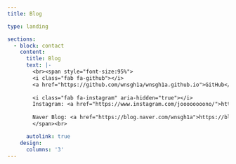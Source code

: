 ```yaml
---
title: Blog

type: landing

sections:
  - block: contact
    content:
      title: Blog
      text: |- 
        <br><span style="font-size:95%">
        <i class="fab fa-github"></i> 
        <a href="https://github.com/wnsgh1a/wnsgh1a.github.io">GitHub</a><br>
        
        <i class="fab fa-instagram" aria-hidden="true"></i> 
        Instagram: <a href="https://www.instagram.com/joooooooono/">https://www.instagram.com/joooooooono/</a><br>
        
        Naver Blog: <a href="https://blog.naver.com/wnsgh1a">https://blog.naver.com/wnsgh1a</a>
        </span><br>

      autolink: true
    design:
      columns: '3'
---
```

